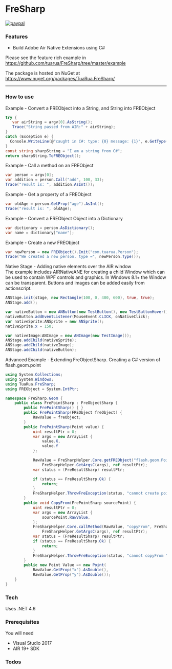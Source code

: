 # FreSharp

[![paypal](https://www.paypalobjects.com/en_US/i/btn/btn_donateCC_LG.gif)](https://www.paypal.com/cgi-bin/webscr?cmd=_s-xclick&hosted_button_id=5UR2T52J633RC)

### Features
 - Build Adobe Air Native Extensions using C#

Please see the feature rich example in https://github.com/tuarua/FreSharp/tree/master/example

The package is hosted on NuGet at https://www.nuget.org/packages/TuaRua.FreSharp/

----------

### How to use

Example - Convert a FREObject into a String, and String into FREObject

````C#
try {
   var airString = argv[0].AsString();
   Trace("String passed from AIR:" + airString);
}
catch (Exception e) {
  Console.WriteLine(@"caught in C#: type: {0} message: {1}", e.GetType(), e.Message);
}
const string sharpString = "I am a string from C#";
return sharpString.ToFREObject();
`````

Example - Call a method on an FREObject
````C#
var person = argv[0];
var addition = person.Call("add", 100, 33);
Trace("result is: ", addition.AsInt());
`````

Example - Get a property of a FREObject
````C#
var oldAge = person.GetProp("age").AsInt();
Trace("result is: ", oldAge);
`````

Example - Convert a FREObject Object into a Dictionary
````C#
var dictionary = person.AsDictionary();
var name = dictionary["name"];
`````

Example - Create a new FREObject
````C#
var newPerson = new FREObject().Init("com.tuarua.Person");
Trace("We created a new person. type =", newPerson.Type());
`````

Native Stage - Adding native elements over the AIR window  
The example includes AIRNativeANE for creating a child Window which can be used to contain WPF controls and graphics.
In Windows 8.1+ the Window can be transparent. 
Buttons and images can be added easily from actionscript.

````actionscript
ANStage.init(stage, new Rectangle(100, 0, 400, 600), true, true);
ANStage.add();

var nativeButton = new ANButton(new TestButton(), new TestButtonHover());
nativeButton.addEventListener(MouseEvent.CLICK, onNativeClick);
var nativeSprite:ANSprite = new ANSprite();
nativeSprite.x = 150;

var nativeImage:ANImage = new ANImage(new TestImage());
ANStage.addChild(nativeSprite);
ANStage.addChild(nativeImage);
ANStage.addChild(nativeButton);
`````
Advanced Example - Extending FreObjectSharp. Creating a C# version of flash.geom.point

````C#
using System.Collections;
using System.Windows;
using TuaRua.FreSharp;
using FREObject = System.IntPtr;

namespace FreSharp.Geom {
    public class FrePointSharp : FreObjectSharp {
        public FrePointSharp() { }
        public FrePointSharp(FREObject freObject) {
            RawValue = freObject;
        }
        public FrePointSharp(Point value) {
            uint resultPtr = 0;
            var args = new ArrayList {
                value.X,
                value.Y
            };

            RawValue = FreSharpHelper.Core.getFREObject("flash.geom.Point", FreSharpHelper.ArgsToArgv(args),
                FreSharpHelper.GetArgsC(args), ref resultPtr);
            var status = (FreResultSharp) resultPtr;

            if (status == FreResultSharp.Ok) {
                return;
            }
            FreSharpHelper.ThrowFreException(status, "cannot create point ", RawValue);
        }
        public void CopyFrom(FrePointSharp sourcePoint) {
            uint resultPtr = 0;
            var args = new ArrayList {
                sourcePoint.RawValue,
            };
            FreSharpHelper.Core.callMethod(RawValue, "copyFrom", FreSharpHelper.ArgsToArgv(args),
                FreSharpHelper.GetArgsC(args), ref resultPtr);
            var status = (FreResultSharp) resultPtr;
            if (status == FreResultSharp.Ok) {
                return;
            }
            FreSharpHelper.ThrowFreException(status, "cannot copyFrom ", FREObject.Zero);
        }
        public new Point Value => new Point(
            RawValue.GetProp("x").AsDouble(), 
            RawValue.GetProp("y").AsDouble());
    }
}
`````

### Tech

Uses .NET 4.6

### Prerequisites

You will need
 
 - Visual Studio 2017
 - AIR 19+ SDK

### Todos
